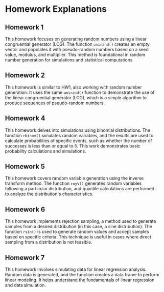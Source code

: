 # Homework Explanations

## Homework 1
This homework focuses on generating random numbers using a linear congruential generator (LCG). The function `unirand()` creates an empty vector and populates it with pseudo-random numbers based on a seed value, modulus, and multiplier. This method is foundational in random number generation for simulations and statistical computations.

## Homework 2
This homework is similar to HW1, also working with random number generation. It uses the same `unirand()` function to demonstrate the use of the linear congruential generator (LCG), which is a simple algorithm to produce sequences of pseudo-random numbers.

## Homework 4
This homework delves into simulations using binomial distributions. The function `rbinom()` simulates random variables, and the results are used to calculate probabilities of specific events, such as whether the number of successes is less than or equal to 5. This work demonstrates basic probability calculations and simulations.

## Homework 5
This homework covers random variable generation using the inverse transform method. The function `rmyV()` generates random variables following a particular distribution, and quantile calculations are performed to analyze the distribution's characteristics.

## Homework 6
This homework implements rejection sampling, a method used to generate samples from a desired distribution (in this case, a sine distribution). The function `rsin()` is used to generate random values and accept samples based on specific criteria. This technique is useful in cases where direct sampling from a distribution is not feasible.

## Homework 7
This homework involves simulating data for linear regression analysis. Random data is generated, and the function creates a data frame to perform linear modeling. It helps understand the fundamentals of linear regression and data simulation.
